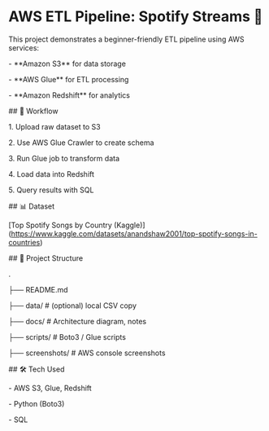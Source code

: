 # AWS ETL Pipeline: Spotify Streams 🎵



This project demonstrates a beginner-friendly ETL pipeline using AWS services:

\- \*\*Amazon S3\*\* for data storage

\- \*\*AWS Glue\*\* for ETL processing

\- \*\*Amazon Redshift\*\* for analytics



\## 🚀 Workflow



1\. Upload raw dataset to S3  

2\. Use AWS Glue Crawler to create schema  

3\. Run Glue job to transform data  

4\. Load data into Redshift  

5\. Query results with SQL  



\## 📊 Dataset  

\[Top Spotify Songs by Country (Kaggle)](https://www.kaggle.com/datasets/anandshaw2001/top-spotify-songs-in-countries)



\## 📁 Project Structure

.

├── README.md

├── data/ # (optional) local CSV copy

├── docs/ # Architecture diagram, notes

├── scripts/ # Boto3 / Glue scripts

├── screenshots/ # AWS console screenshots





\## 🛠️ Tech Used

\- AWS S3, Glue, Redshift  

\- Python (Boto3)  

\- SQL



